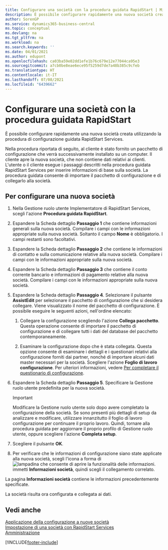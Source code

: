 ```yaml
---
title: Configurare una società con la procedura guidata RapidStart | Microsoft Docs
description: È possibile configurare rapidamente una nuova società creata utilizzando la procedura di configurazione guidata RapidStart Services.
author: SorenGP
ms.service: dynamics365-business-central
ms.topic: conceptual
ms.devlang: na
ms.tgt_pltfrm: na
ms.workload: na
ms.search.keywords: ''
ms.date: 04/01/2021
ms.author: edupont
ms.openlocfilehash: ca03ba59e02dd1efe1b76c679e12e77044ca95e3
ms.sourcegitcommit: a7cb0be8eae6ece95f5259d7de7a48b385c9cfeb
ms.translationtype: HT
ms.contentlocale: it-IT
ms.lasthandoff: 07/08/2021
ms.locfileid: "6439662"
---
```

# <a name="configure-a-company-with-the-rapidstart-wizard"></a>Configurare una società con la procedura guidata RapidStart
È possibile configurare rapidamente una nuova società creata utilizzando la procedura di configurazione guidata RapidStart Services.

Nella procedura riportata di seguito, al cliente è stato fornito un pacchetto di configurazione che verrà successivamente installato su un computer. Il cliente apre la nuova società, che non contiene dati relativi ai clienti. L'utente o il cliente esegue i passaggi descritti nella procedura guidata RapidStart Services per inserire informazioni di base sulla società. La procedura guidata consente di importare il pacchetto di configurazione e di collegarlo alla società.  

## <a name="to-configure-a-new-company"></a>Per configurare una nuova società  
1. Nella Gestione ruolo utente Implementatore di RapidStart Services, scegli l'azione **Procedura guidata RapidStart**.  
2. Espandere la Scheda dettaglio **Passaggio 1** che contiene informazioni generali sulla nuova società. Compilare i campi con le informazioni appropriate sulla nuova società. Soltanto il campo **Nome** è obbligatorio. I campi restanti sono facoltativi.  
3. Espandere la Scheda dettaglio **Passaggio 2** che contiene le informazioni di contatto e sulla comunicazione relative alla nuova società. Compilare i campi con le informazioni appropriate sulla nuova società.
4. Espandere la Scheda dettaglio **Passaggio 3** che contiene il conto corrente bancario e informazioni di pagamento relative alla nuova società. Compilare i campi con le informazioni appropriate sulla nuova società.  
5. Espandere la Scheda dettaglio **Passaggio 4**. Selezionare il pulsante **AssistEdit** per selezionare il pacchetto di configurazione che si desidera collegare. Viene visualizzato il nome del pacchetto di configurazione. È possibile eseguire le seguenti azioni, nell'ordine elencato:  

    1. Collegare la configurazione scegliendo l'azione **Collega pacchetto**. Questa operazione consente di importare il pacchetto di configurazione e di collegare tutti i dati del database del pacchetto contemporaneamente.  

    2. Esaminare la configurazione dopo che è stata collegata. Questa opzione consente di esaminare i dettagli e i questionari relativi alla configurazione forniti dai partner, nonché di importare alcuni dati master necessari per la società. Scegliere l'azione **Foglio di lavoro configurazione**. Per ulteriori informazioni, vedere [Per completare il questionario di configurazione](admin-gather-customer-setup-values.md#to-complete-the-configuration-questionnaire).  

6. Espandere la Scheda dettaglio **Passaggio 5**. Specificare la Gestione ruolo utente predefinita per la nuova società.  

    > [!IMPORTANT]  
    >  Modificare la Gestione ruolo utente solo dopo avere completato la configurazione della società. Se sono presenti più dettagli di setup da analizzare e modificare, utilizzare innanzitutto il foglio di lavoro configurazione per continuare il proprio lavoro. Quindi, tornare alla procedura guidata per aggiornare il proprio profilo di Gestione ruolo utente, oppure scegliere l'azione **Completa setup**.

7. Scegliere il pulsante **OK**.  
8. Per verificare che le informazioni di configurazione siano state applicate alla nuova società, scegli l'icona a forma di ![lampadina che consente di aprire la funzionalità delle informazioni.](media/ui-search/search_small.png "Informazioni sull'operazione che si desidera eseguire") immetti **Informazioni società**, quindi scegli il collegamento correlato.

La pagina **Informazioni società** contiene le informazioni precedentemente specificate.   

La società risulta ora configurata e collegata ai dati.  

## <a name="see-also"></a>Vedi anche  
[Applicazione della configurazione a nuove società](admin-apply-configuration-to-new-companies.md)  
[Impostazione di una società con RapidStart Services](admin-set-up-a-company-with-rapidstart.md)  
[Amministrazione](admin-setup-and-administration.md)


[!INCLUDE[footer-include](includes/footer-banner.md)]